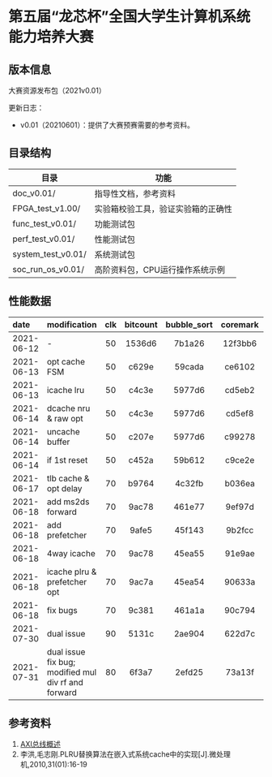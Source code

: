 # 第五届“龙芯杯”全国大学生计算机系统能力培养大赛

## 版本信息
大赛资源发布包（2021v0.01）

更新日志：
- v0.01（20210601）：提供了大赛预赛需要的参考资料。

## 目录结构

| 目录                          | 功能                             |
| --                            | --                              |
| doc_v0.01/                    | 指导性文档，参考资料              |      
| FPGA_test_v1.00/              | 实验箱校验工具，验证实验箱的正确性 |
| func_test_v0.01/              | 功能测试包                       | 
| perf_test_v0.01/              | 性能测试包                       | 
| system_test_v0.01/            | 系统测试包                       |
| soc_run_os_v0.01/             | 高阶资料包，CPU运行操作系统示例    |


## 性能数据


| date       | modification               | clk | bitcount | bubble_sort | coremark | crc32 | dhrystone | quick_sort | select_sort | sha    | stream_copy | stringsearch | all    |
| :--        | :--                        | :--:| :--:     | :--:        | :--:     | :--:  | :--:      | :--:       | :--:        | :--:   | :--:        | :--:         | :--:   |
| 2021-06-12 | -                          | 50  | 1536d6   | 7b1a26      | 12f3bb6  | b749ea| 2c6470    | 7b1488     | 733be4      | 7a9a30 | 9125e       | 66780e       | 14.343 |
| 2021-06-13 |opt cache FSM               | 50  | c629e    | 59cada      | ce6102   | 7a761a| 20e5f4    | 5294c6     | 437758      | 51aa80 | 6cc46       | 4d4f5e       | 21.083 |
| 2021-06-13 |icache lru                  | 50  | c4c3e    | 5977d6      | cd5eb2   | 7a4580| 209b2a    | 51e3fe     | 434300      | 510b76 | 5fc66       | 4cc204       | 21.465 |
| 2021-06-14 |dcache nru & raw opt        | 50  | c4c3e    | 5977d6      | cd5ef8   | 7a4580| 209752    | 50d680     | 4342b6      | 510784 | 5f590       | 4cbf2a       | 21.504 |
| 2021-06-14 |uncache buffer              | 50  | c207e    | 5977d6      | c99278   | 75a700| 17eb56    | 50d680     | 4342b6      | 500244 | 5f590       | 3d22c2       | 22.881 |
| 2021-06-14 |if 1st reset                | 50   | c452a    | 59b612      | c9ce2e   | 75cd9e| 18396e    | 516f4c     | 437136      | 507dbe | 688e4       | 3d8cf2       | 22.553 |
| 2021-06-17 |tlb cache & opt delay       | 70  | b9764    | 4c32fb      | b036ea   | 7b61b7| 141e2e    | 532178     | 3ffe5f      | 4eb5ce | 58930       | 33cccc       | 24.646 |
| 2021-06-18 |add ms2ds forward           | 70  | 9ac78    | 461e77      | 9ef97d   | 67705b| 127c51    | 46cb88     | 37fcd4      | 43cdb7 | 518e0       | 2f7ffe       | 27.902 |
| 2021-06-18 |add prefetcher              | 70  | 9afe5    | 45f143      | 9b2fcc   | 676acb| 12692f    | 46bbc9     | 37f90a      | 43b656 | 51598       | 2f79bc       | 28.000 |
| 2021-06-18 |4way icache                 | 70  | 9ac78    | 45ea55      | 91e9ae   | 676acb| 12683f    | 46b482     | 37f90c      | 43a431 | 51595       | 2f78cd       | 28.183 |
| 2021-06-18 |icache plru & prefetcher opt| 70  | 9ac7a    | 45ea54      | 90633a   | 67508e| 1239a7    | 4622a5     | 37d5e8      | 43463a | 49d9d       | 2f2730       | 28.582 |
| 2021-06-18 |fix bugs                    | 70  | 9c381    | 461a1a      | 90c794   | 6773c6| 127130    | 46b7ac     | 380426      | 43a71a | 515f3       | 2f79ba       | 28.160 |
| 2021-07-30 |dual issue                  | 90  | 5131c    | 2ae904      | 622d7c   | 4af94b| d8978    | 303c81     | 367971      | 2959b0 | 3e3b3       | 1fefab       | 40.901 |
| 2021-07-31 |dual issue fix bug; modified mul div rf and forward                  | 80  | 6f3a7    | 2efd25      | 73a13f   | 584fc9| fd666    | 388344     | 40837d      | 32eb04 | 468ac       | 24f637       | 34.517 |
## 参考资料

1. [AXI总线概述](https://blog.csdn.net/bleauchat/article/details/96891619)
2. 李洪,毛志刚.PLRU替换算法在嵌入式系统cache中的实现[J].微处理机,2010,31(01):16-19
